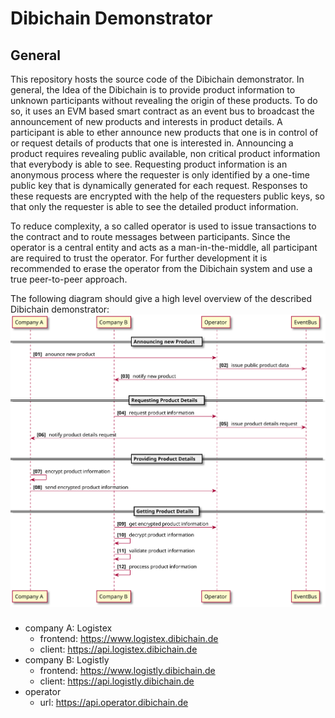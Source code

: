 # Dibichain Demonstrator

## General

This repository hosts the source code of the Dibichain demonstrator. In general, the Idea of the Dibichain is to provide product information to unknown participants without revealing the origin of these products. To do so, it uses an EVM based smart contract as an event bus to broadcast the announcement of new products and interests in product details. A participant is able to ether announce new products that one is in control of or request details of products that one is interested in. Announcing a product requires revealing public available, non critical product information that everybody is able to see. Requesting product information is an anonymous process where the requester is only identified by a one-time public key that is dynamically generated for each request. Responses to these requests are encrypted with the help of the requesters public keys, so that only the requester is able to see the detailed product information.

To reduce complexity, a so called operator is used to issue transactions to the contract and to route messages between participants. Since the operator is a central entity and acts as a man-in-the-middle, all participant are required to trust the operator. For further development it is recommended to erase the operator from the Dibichain system and use a true peer-to-peer approach.

The following diagram should give a high level overview of the described Dibichain demonstrator:
![](docs/plantuml/out/flow-high-level.svg)


### 




- company A: Logistex
  - frontend: https://www.logistex.dibichain.de
  - client: https://api.logistex.dibichain.de
- company B: Logistly
  - frontend: https://www.logistly.dibichain.de
  - client: https://api.logistly.dibichain.de
- operator
  - url: https://api.operator.dibichain.de